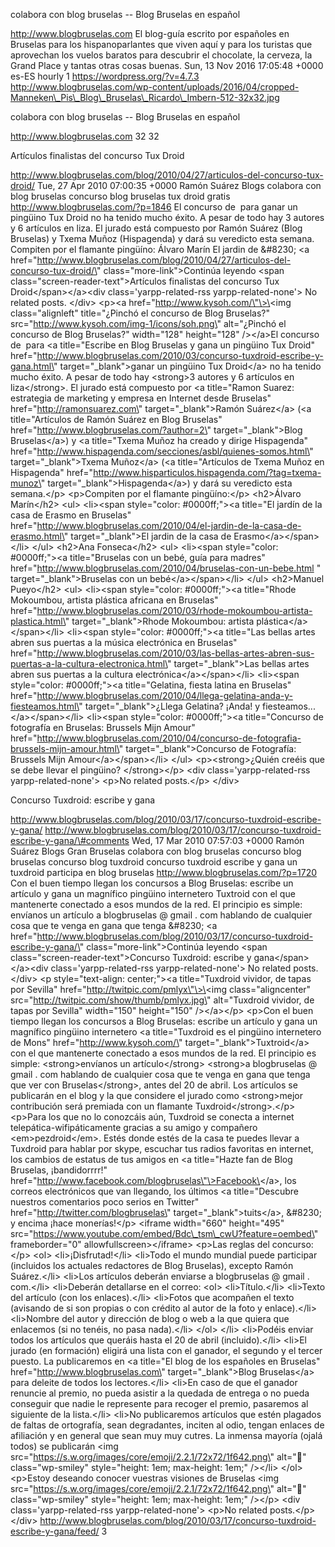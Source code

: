 colabora con blog bruselas -- Blog Bruselas en español

http://www.blogbruselas.com El blog-guía escrito por españoles en
Bruselas para los hispanoparlantes que viven aquí y para los turistas
que aprovechan los vuelos baratos para descubrir el chocolate, la
cerveza, la Grand Place y tantas otras cosas buenas. Sun, 13 Nov 2016
17:05:48 +0000 es-ES hourly 1 https://wordpress.org/?v=4.7.3
http://www.blogbruselas.com/wp-content/uploads/2016/04/cropped-Manneken\_Pis\_Blog\_Bruselas\_Ricardo\_Imbern-512-32x32.jpg

colabora con blog bruselas -- Blog Bruselas en español

http://www.blogbruselas.com 32 32

Artículos finalistas del concurso Tux Droid

http://www.blogbruselas.com/blog/2010/04/27/articulos-del-concurso-tux-droid/
Tue, 27 Apr 2010 07:00:35 +0000 Ramón Suárez Blogs colabora con blog
bruselas concurso blog bruselas tux droid gratis
http://www.blogbruselas.com/?p=1846 El concurso de  para ganar un
pingüino Tux Droid no ha tenido mucho éxito. A pesar de todo hay 3
autores y 6 artículos en liza. El jurado está compuesto por Ramón Suárez
(Blog Bruselas) y Txema Muñoz (Hispagenda) y dará su veredicto esta
semana. Compiten por el flamante pingüíno: Álvaro Marín El jardin de
&\#8230; \<a
href=\"http://www.blogbruselas.com/blog/2010/04/27/articulos-del-concurso-tux-droid/\"
class=\"more-link\"\>Continúa leyendo \<span
class=\"screen-reader-text\"\>Artículos finalistas del concurso Tux
Droid\</span\>\</a\>\<div class=\'yarpp-related-rss
yarpp-related-none\'\> No related posts. \</div\> \<p\>\<a
href=\"http://www.kysoh.com/\"\>\<img class=\"alignleft\"
title=\"¿Pinchó el concurso de Blog Bruselas?\"
src=\"http://www.kysoh.com/img-1/icons/soh.png\" alt=\"¿Pinchó el
concurso de Blog Bruselas?\" width=\"128\" height=\"128\" /\>\</a\>El
concurso de  para \<a title=\"Escribe en Blog Bruselas y gana un
pingüino Tux Droid\"
href=\"http://www.blogbruselas.com/2010/03/concurso-tuxdroid-escribe-y-gana.html\"
target=\"\_blank\"\>ganar un pingüino Tux Droid\</a\> no ha tenido mucho
éxito. A pesar de todo hay \<strong\>3 autores y 6 artículos en
liza\</strong\>. El jurado está compuesto por \<a title=\"Ramon Suarez:
estrategia de marketing y empresa en Internet desde Bruselas\"
href=\"http://ramonsuarez.com\" target=\"\_blank\"\>Ramón Suárez\</a\>
(\<a title=\"Artículos de Ramón Suárez en Blog Bruselas\"
href=\"http://www.blogbruselas.com/?author=2\" target=\"\_blank\"\>Blog
Bruselas\</a\>) y \<a title=\"Txema Muñoz ha creado y dirige
Hispagenda\"
href=\"http://www.hispagenda.com/secciones/asbl/quienes-somos.html\"
target=\"\_blank\"\>Txema Muñoz\</a\> (\<a title=\"Artículos de Txema
Muñoz en Hispagenda\"
href=\"http://www.hisparticulos.hispagenda.com/?tag=txema-munoz\"
target=\"\_blank\"\>Hispagenda\</a\>) y dará su veredicto esta
semana.\</p\> \<p\>Compiten por el flamante pingüíno:\</p\> \<h2\>Álvaro
Marín\</h2\> \<ul\> \<li\>\<span style=\"color: \#0000ff;\"\>\<a
title=\"El jardín de la casa de Erasmo en Bruselas\"
href=\"http://www.blogbruselas.com/2010/04/el-jardin-de-la-casa-de-erasmo.html\"
target=\"\_blank\"\>El jardin de la casa de Erasmo\</a\>\</span\>\</li\>
\</ul\> \<h2\>Ana Fonseca\</h2\> \<ul\> \<li\>\<span style=\"color:
\#0000ff;\"\>\<a title=\"Bruselas con un bebé, guía para madres\"
href=\"http://www.blogbruselas.com/2010/04/bruselas-con-un-bebe.html \"
target=\"\_blank\"\>Bruselas con un bebé\</a\>\</span\>\</li\> \</ul\>
\<h2\>Manuel Pueyo\</h2\> \<ul\> \<li\>\<span style=\"color:
\#0000ff;\"\>\<a title=\"Rhode Mokoumbou, artista plástica africana en
Bruselas\"
href=\"http://www.blogbruselas.com/2010/03/rhode-mokoumbou-artista-plastica.html\"
target=\"\_blank\"\>Rhode Mokoumbou: artista
plástica\</a\>\</span\>\</li\> \<li\>\<span style=\"color:
\#0000ff;\"\>\<a title=\"Las bellas artes abren sus puertas a la música
electrónica en Bruselas\"
href=\"http://www.blogbruselas.com/2010/03/las-bellas-artes-abren-sus-puertas-a-la-cultura-electronica.html\"
target=\"\_blank\"\>Las bellas artes abren sus puertas a la cultura
electrónica\</a\>\</span\>\</li\> \<li\>\<span style=\"color:
\#0000ff;\"\>\<a title=\"Gelatina, fiesta latina en Bruselas\"
href=\"http://www.blogbruselas.com/2010/04/llega-gelatina-anda-y-fiesteamos.html\"
target=\"\_blank\"\>¿Llega Gelatina? ¡Anda! y
fiesteamos...\</a\>\</span\>\</li\> \<li\>\<span style=\"color:
\#0000ff;\"\>\<a title=\"Concurso de fotografía en Bruselas: Brussels
Mijn Amour\"
href=\"http://www.blogbruselas.com/2010/04/concurso-de-fotografia-brussels-mijn-amour.html\"
target=\"\_blank\"\>Concurso de Fotografía: Brussels Mijn
Amour\</a\>\</span\>\</li\> \</ul\> \<p\>\<strong\>¿Quién creéis que se
debe llevar el pingüino? \</strong\>\</p\> \<div
class=\'yarpp-related-rss yarpp-related-none\'\> \<p\>No related
posts.\</p\> \</div\>

Concurso Tuxdroid: escribe y gana

http://www.blogbruselas.com/blog/2010/03/17/concurso-tuxdroid-escribe-y-gana/
http://www.blogbruselas.com/blog/2010/03/17/concurso-tuxdroid-escribe-y-gana/\#comments
Wed, 17 Mar 2010 07:57:03 +0000 Ramón Suárez Blogs Gran Bruselas
colabora con blog bruselas concurso blog bruselas concurso blog tuxdroid
concurso tuxdroid escribe y gana un tuxdroid participa en blog bruselas
http://www.blogbruselas.com/?p=1720 Con el buen tiempo llegan los
concursos a Blog Bruselas: escribe un artículo y gana un magnífico
pingüino internetero Tuxtroid con el que mantenerte conectado a esos
mundos de la red. El principio es simple: envíanos un artículo a
blogbruselas @ gmail . com hablando de cualquier cosa que te venga en
gana que tenga &\#8230; \<a
href=\"http://www.blogbruselas.com/blog/2010/03/17/concurso-tuxdroid-escribe-y-gana/\"
class=\"more-link\"\>Continúa leyendo \<span
class=\"screen-reader-text\"\>Concurso Tuxdroid: escribe y
gana\</span\>\</a\>\<div class=\'yarpp-related-rss
yarpp-related-none\'\> No related posts. \</div\> \<p
style=\"text-align: center;\"\>\<a title=\"Tuxdroid vividor, de tapas
por Sevilla\" href=\"http://twitpic.com/pmlyx\"\>\<img
class=\"aligncenter\" src=\"http://twitpic.com/show/thumb/pmlyx.jpg\"
alt=\"Tuxdroid vividor, de tapas por Sevilla\" width=\"150\"
height=\"150\" /\>\</a\>\</p\> \<p\>Con el buen tiempo llegan los
concursos a Blog Bruselas: escribe un artículo y gana un magnífico
pingüino internetero \<a title=\"Tuxdroid es el pingüino internetero de
Mons\" href=\"http://www.kysoh.com/\" target=\"\_blank\"\>Tuxtroid\</a\>
con el que mantenerte conectado a esos mundos de la red. El principio es
simple: \<strong\>envíanos un artículo\</strong\> \<strong\>a
blogbruselas @ gmail . com hablando de cualquier cosa que te venga en
gana que tenga que ver con Bruselas\</strong\>, antes del 20 de abril.
Los artículos se publicarán en el blog y la que considere el jurado como
\<strong\>mejor contribución será premiada con un flamante
Tuxdroid\</strong\>.\</p\> \<p\>Para los que no lo conozcáis aún,
Tuxdroid se conecta a internet telepática-wifipáticamente gracias a su
amigo y compañero \<em\>pezdroid\</em\>. Estés donde estés de la casa te
puedes llevar a Tuxdroid para hablar por skype, escuchar tus radios
favoritas en internet, los cambios de estatus de tus amigos en \<a
title=\"Hazte fan de Blog Bruselas, ¡bandidorrrr!\"
href=\"http://www.facebook.com/blogbruselas\"\>Facebook\</a\>, los
correos electrónicos que van llegando, los últimos \<a title=\"Descubre
nuestros comentarios poco serios en Twitter\"
href=\"http://twitter.com/blogbruselas\"
target=\"\_blank\"\>tuits\</a\>, &\#8230; y encima ¡hace monerías!\</p\>
\<iframe width=\"660\" height=\"495\"
src=\"https://www.youtube.com/embed/Bdc\_tsm\_cwU?feature=oembed\"
frameborder=\"0\" allowfullscreen\>\</iframe\> \<p\>Las reglas del
concurso:\</p\> \<ol\> \<li\>¡Disfrutad!\</li\> \<li\>Todo el mundo
mundial puede participar (incluidos los actuales redactores de Blog
Bruselas), excepto Ramón Suárez.\</li\> \<li\>Los artículos deberán
enviarse a blogbruselas @ gmail . com.\</li\> \<li\>Deberán detallarse
en el correo: \<ol\> \<li\>Título.\</li\> \<li\>Texto del artículo (con
los enlaces).\</li\> \<li\>Fotos que acompañen el texto (avisando de si
son propias o con crédito al autor de la foto y enlace).\</li\>
\<li\>Nombre del autor y dirección de blog o web a la que quiera que
enlacemos (si no tenéis, no pasa nada).\</li\> \</ol\> \</li\>
\<li\>Podéis enviar todos los artículos que queráis hasta el 20 de abril
(incluido).\</li\> \<li\>El jurado (en formación) eligirá una lista con
el ganador, el segundo y el tercer puesto. La publicaremos en \<a
title=\"El blog de los españoles en Bruselas\"
href=\"http://www.blogbruselas.com\" target=\"\_blank\"\>Blog
Bruselas\</a\> para deleite de todos los lectores.\</li\> \<li\>En caso
de que el ganador renuncie al premio, no pueda asistir a la quedada de
entrega o no pueda conseguir que nadie le represente para recoger el
premio, pasaremos al siguiente de la lista.\</li\> \<li\>No publicaremos
artículos que estén plagados de faltas de ortografía, sean degradantes,
inciten al odio, tengan enlaces de afiliación y en general que sean muy
muy cutres. La inmensa mayoría (ojalá todos) se publicarán \<img
src=\"https://s.w.org/images/core/emoji/2.2.1/72x72/1f642.png\"
alt=\"🙂\" class=\"wp-smiley\" style=\"height: 1em; max-height: 1em;\"
/\>\</li\> \</ol\> \<p\>Estoy deseando conocer vuestras visiones de
Bruselas \<img
src=\"https://s.w.org/images/core/emoji/2.2.1/72x72/1f642.png\"
alt=\"🙂\" class=\"wp-smiley\" style=\"height: 1em; max-height: 1em;\"
/\>\</p\> \<div class=\'yarpp-related-rss yarpp-related-none\'\> \<p\>No
related posts.\</p\> \</div\>
http://www.blogbruselas.com/blog/2010/03/17/concurso-tuxdroid-escribe-y-gana/feed/
3
